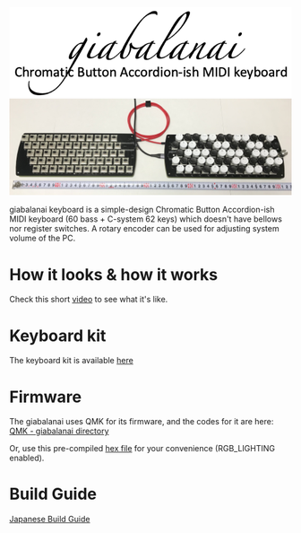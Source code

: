 ![giabalanai logo](https://github.com/3araht/giabalanai/blob/master/pictures/giabalanai_logo.png)
![giabalanai overview](https://github.com/3araht/giabalanai/blob/master/pictures/giabalanai_overview.jpg)

giabalanai keyboard is a simple-design Chromatic Button Accordion-ish MIDI keyboard (60 bass + C-system 62 keys) which doesn't have bellows nor register switches.
A rotary encoder can be used for adjusting system volume of the PC.

# How it looks & how it works
Check this short [video](https://github.com/3araht/giabalanai/blob/master/videos/IMG_4443.mov) to see what it's like.

# Keyboard kit
The keyboard kit is available [here](https://yushakobo.jp/product-category/keyboard/)

# Firmware

The giabalanai uses QMK for its firmware, and the codes for it are here:
[QMK - giabalanai directory](https://github.com/qmk/qmk_firmware/tree/master/keyboards/giabalanai)

Or, use this pre-compiled [hex file](https://github.com/3araht/giabalanai/blob/master/giabalanai_3araht.hex) for your convenience (RGB_LIGHTING enabled).

# Build Guide

[Japanese Build Guide](https://github.com/3araht/giabalanai/blob/master/docs/build.md)
